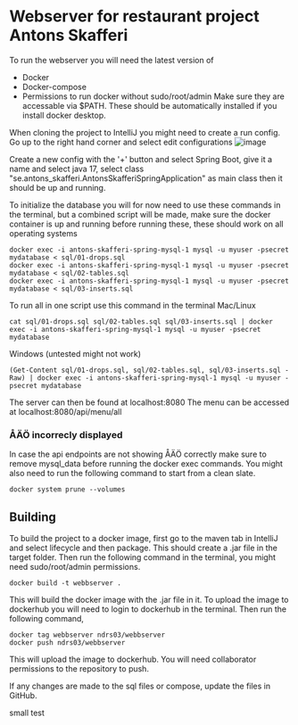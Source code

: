 # Webserver for restaurant project Antons Skafferi
To run the webserver you will need the latest version of
- Docker
- Docker-compose
- Permissions to run docker without sudo/root/admin
Make sure they are accessable via $PATH. These should be automatically installed if you install docker desktop.

When cloning the project to IntelliJ you might need to create a run config. Go up to the right hand corner and select edit configurations ![image](https://github.com/user-attachments/assets/a00e10ad-73c0-4300-98a8-d5ce85987384)

Create a new config with the '+' button and select Spring Boot, give it a name and select java 17, select class "se.antons_skafferi.AntonsSkafferiSpringApplication" as main class then it should be up and running.

To initialize the database you will for now need to use these commands in the terminal, but a combined script will be made, make sure the docker container is up and running before running these, these should work on all operating systems 
```
docker exec -i antons-skafferi-spring-mysql-1 mysql -u myuser -psecret mydatabase < sql/01-drops.sql
docker exec -i antons-skafferi-spring-mysql-1 mysql -u myuser -psecret mydatabase < sql/02-tables.sql
docker exec -i antons-skafferi-spring-mysql-1 mysql -u myuser -psecret mydatabase < sql/03-inserts.sql
```
To run all in one script use this command in the terminal Mac/Linux
```
cat sql/01-drops.sql sql/02-tables.sql sql/03-inserts.sql | docker exec -i antons-skafferi-spring-mysql-1 mysql -u myuser -psecret mydatabase
```
Windows (untested might not work)
```
(Get-Content sql/01-drops.sql, sql/02-tables.sql, sql/03-inserts.sql -Raw) | docker exec -i antons-skafferi-spring-mysql-1 mysql -u myuser -psecret mydatabase
```
The server can then be found at localhost:8080
The menu can be accessed at localhost:8080/api/menu/all

### ÅÄÖ incorrecly displayed
In case the api endpoints are not showing ÅÄÖ correctly make sure to remove mysql_data before running the docker exec commands.
You might also need to run the following command to start from a clean slate.
```
docker system prune --volumes
```


## Building
To build the project to a docker image, first go to the maven tab in IntelliJ and select lifecycle and then package.
This should create a .jar file in the target folder.
Then run the following command in the terminal, you might need sudo/root/admin permissions.
```
docker build -t webbserver .
```
This will build the docker image with the .jar file in it.
To upload the image to dockerhub you will need to login to dockerhub in the terminal. 
Then run the following command, 
```
docker tag webbserver ndrs03/webbserver
docker push ndrs03/webbserver
```
This will upload the image to dockerhub. You will need collaborator permissions to the repository to push.

If any changes are made to the sql files or compose, update the files in GitHub.


small test
